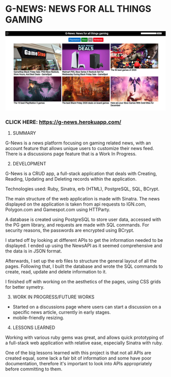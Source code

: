 # G-NEWS: NEWS FOR ALL THINGS GAMING

![alt text](public/images/g-news-screenshot.png)

### CLICK HERE: https://g-news.herokuapp.com/

1. SUMMARY 

G-News is a news platform focusing on gaming related news, with an account feature that allows unique users to customize their news feed. There is a discussions page feature that is a Work In Progress.

2. DEVELOPMENT

G-News is a CRUD app, a full-stack application that deals with Creating, Reading, Updating and Deleting records within the application.

Technologies used: Ruby, Sinatra, erb (HTML), PostgreSQL, SQL, BCrypt. 

The main structure of the web application is made with Sinatra. The news displayed on the application is taken from api requests to IGN.com, Polygon.com and Gamespot.com using HTTParty.

A database is created using PostgreSQL to store user data, accessed with the PG gem library, and requests are made with SQL commands. For security reasons, the passwords are encrypted using BCrypt. 

I started off by looking at different APIs to get the information needed to be displayed. I ended up using the NewsAPI as it seemed comprehensive and the data is in JSON format. 

Afterwards, I set up the erb files to structure the general layout of all the pages. Following that, I built the database and wrote the SQL commands to create, read, update and delete information to it.

I finished off with working on the aesthetics of the pages, using CSS grids for better symetry.

3. WORK IN PROGRESS/FUTURE WORKS

- Started on a discussions page where users can start a discussion on a specific news article, currently in early stages.
- mobile-friendly resizing.

4. LESSONS LEARNED

Working with various ruby gems was great, and allows quick prototyping of a full-stack web application with relative ease, especially Sinatra with ruby.

One of the big lessons learned with this project is that not all APIs are created equal, some lack a fair bit of information and some have poor documentation, therefore it's important to look into APIs appropriately before committing to them.



